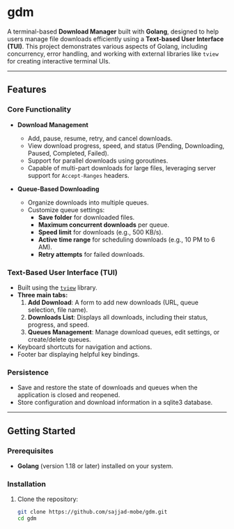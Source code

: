 # gdm

A terminal-based **Download Manager** built with **Golang**, designed to help users manage file downloads efficiently using a **Text-based User Interface (TUI)**. This project demonstrates various aspects of Golang, including concurrency, error handling, and working with external libraries like `tview` for creating interactive terminal UIs.

---

## Features

### Core Functionality
- **Download Management**
  - Add, pause, resume, retry, and cancel downloads.
  - View download progress, speed, and status (Pending, Downloading, Paused, Completed, Failed).
  - Support for parallel downloads using goroutines.
  - Capable of multi-part downloads for large files, leveraging server support for `Accept-Ranges` headers.

- **Queue-Based Downloading**
  - Organize downloads into multiple queues.
  - Customize queue settings:
    - **Save folder** for downloaded files.
    - **Maximum concurrent downloads** per queue.
    - **Speed limit** for downloads (e.g., 500 KB/s).
    - **Active time range** for scheduling downloads (e.g., 10 PM to 6 AM).
    - **Retry attempts** for failed downloads.

### Text-Based User Interface (TUI)
- Built using the [`tview`](https://github.com/rivo/tview) library.
- **Three main tabs:**
  1. **Add Download**: A form to add new downloads (URL, queue selection, file name).
  2. **Downloads List**: Displays all downloads, including their status, progress, and speed.
  3. **Queues Management**: Manage download queues, edit settings, or create/delete queues.
- Keyboard shortcuts for navigation and actions.
- Footer bar displaying helpful key bindings.

### Persistence
- Save and restore the state of downloads and queues when the application is closed and reopened.
- Store configuration and download information in a sqlite3 database.

---

## Getting Started

### Prerequisites
- **Golang** (version 1.18 or later) installed on your system.

### Installation
1. Clone the repository:
   ```bash
   git clone https://github.com/sajjad-mobe/gdm.git
   cd gdm